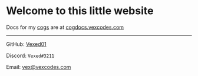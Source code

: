 # Welcome to this little website

Docs for my [cogs](https://github.com/Vexed01/Vex-Cogs) are at [cogdocs.vexcodes.com](https://cogdocs.vexcodes.com/en/latest)

---

GitHub: [Vexed01](https://github.com/Vexed01)

Discord: `Vexed#3211`

Email: [vex@vexcodes.com](mailto:vex@vexcodes.com)
